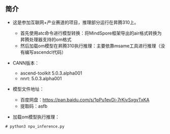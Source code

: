 ##  简介

- 这是参加互联网+产业赛道的项目，推理部分运行在昇腾310上。
    - 首先使用atc命令进行模型转换：将MindSpore框架导出的air格式转换为昇腾处理器支持的om格式
    - 然后加载om模型在昇腾310执行推理：主要依靠msame工具进行推理（没有编写ascendcl代码）

- CANN版本：

    - ascend-toolkit 5.0.3.alpha001
    - nnrt: 5.0.3.alpha001

- 模型文件地址：

    - 百度网盘：https://pan.baidu.com/s/1pPu1evDi-7rKjvSxgvTxKA
    - 提取码：asfb

- 加载om模型执行推理：

```
# python3 npu_inference.py
```
